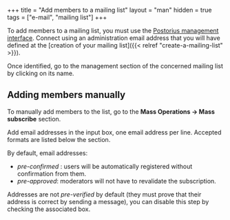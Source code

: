 +++
title = "Add members to a mailing list"
layout = "man"
hidden = true
tags = ["e-mail", "mailing list"]
+++

To add members to a mailing list, you must use the [Postorius management interface](https://mailman.alwaysdata.com/). Connect using an administration email address that you will have defined at the [creation of your mailing list]({{< relref "create-a-mailing-list" >}}).

Once identified, go to the management section of the concerned mailing list by clicking on its name.

## Adding members manually

To manually add members to the list, go to the **Mass Operations → Mass subscribe** section.

Add email addresses in the input box, one email address per line. Accepted formats are listed below the section.

By default, email addresses:

- *pre-confirmed* : users will be automatically registered without confirmation from them.
- *pre-approved*: moderators will not have to revalidate the subscription.

Addresses are not *pre-verified* by default (they must prove that their address is correct by sending a message), you can disable this step by checking the associated box.
